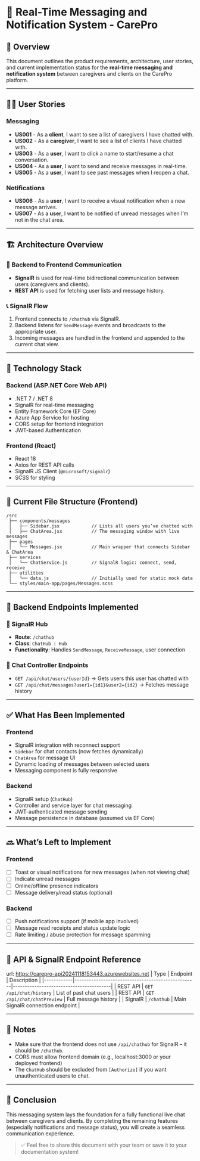 
# 💬 Real-Time Messaging and Notification System - CarePro

## 📌 Overview
This document outlines the product requirements, architecture, user stories, and current implementation status for the **real-time messaging and notification system** between caregivers and clients on the CarePro platform.

---

## 🧑‍💻 User Stories

### Messaging
- **US001** - As a **client**, I want to see a list of caregivers I have chatted with.
- **US002** - As a **caregiver**, I want to see a list of clients I have chatted with.
- **US003** - As a **user**, I want to click a name to start/resume a chat conversation.
- **US004** - As a **user**, I want to send and receive messages in real-time.
- **US005** - As a **user**, I want to see past messages when I reopen a chat.

### Notifications
- **US006** - As a **user**, I want to receive a visual notification when a new message arrives.
- **US007** - As a **user**, I want to be notified of unread messages when I’m not in the chat area.

---

## 🏗️ Architecture Overview

### 🔁 Backend to Frontend Communication
- **SignalR** is used for real-time bidirectional communication between users (caregivers and clients).
- **REST API** is used for fetching user lists and message history.

### 📞 SignalR Flow
1. Frontend connects to `/chathub` via SignalR.
2. Backend listens for `SendMessage` events and broadcasts to the appropriate user.
3. Incoming messages are handled in the frontend and appended to the current chat view.

---

## 🔧 Technology Stack

### Backend (ASP.NET Core Web API)
- .NET 7 / .NET 8
- SignalR for real-time messaging
- Entity Framework Core (EF Core)
- Azure App Service for hosting
- CORS setup for frontend integration
- JWT-based Authentication

### Frontend (React)
- React 18
- Axios for REST API calls
- SignalR JS Client (`@microsoft/signalr`)
- SCSS for styling

---

## 📂 Current File Structure (Frontend)

```
/src
 ├── components/messages
 │   ├── Sidebar.jsx            // Lists all users you’ve chatted with
 │   ├── ChatArea.jsx           // The messaging window with live messages
 ├── pages
 │   └── Messages.jsx           // Main wrapper that connects Sidebar & ChatArea
 ├── services
 │   └── ChatService.js         // SignalR logic: connect, send, receive
 ├── utilities
 │   └── data.js                // Initially used for static mock data
 └── styles/main-app/pages/Messages.scss
```

---

## 📂 Backend Endpoints Implemented

### 🔹 SignalR Hub
- **Route**: `/chathub`
- **Class**: `ChatHub : Hub`
- **Functionality**: Handles `SendMessage`, `ReceiveMessage`, user connection

### 🔹 Chat Controller Endpoints
- `GET /api/chat/users/{userId}` → Gets users this user has chatted with
- `GET /api/chat/messages?user1={id1}&user2={id2}` → Fetches message history

---

## ✅ What Has Been Implemented
### Frontend
- SignalR integration with reconnect support
- `Sidebar` for chat contacts (now fetches dynamically)
- `ChatArea` for message UI
- Dynamic loading of messages between selected users
- Messaging component is fully responsive

### Backend
- SignalR setup (`ChatHub`)
- Controller and service layer for chat messaging
- JWT-authenticated message sending
- Message persistence in database (assumed via EF Core)

---

## 🔜 What’s Left to Implement
### Frontend
- [ ] Toast or visual notifications for new messages (when not viewing chat)
- [ ] Indicate unread messages
- [ ] Online/offline presence indicators
- [ ] Message delivery/read status (optional)

### Backend
- [ ] Push notifications support (if mobile app involved)
- [ ] Message read receipts and status update logic
- [ ] Rate limiting / abuse protection for message spamming

---

## 🔗 API & SignalR Endpoint Reference

url: https://carepro-api20241118153443.azurewebsites.net
| Type       | Endpoint                                          | Description                             |
|------------|---------------------------------------------------|-----------------------------------------|
| REST API   | `GET /api/chat/history`                   | List of past chat users                 |
| REST API   | `GET /api/chat/chatPreview`       | Full message history                    |
| SignalR    | `/chathub`                                       | Main SignalR connection endpoint       |

---

## 🧠 Notes
- Make sure that the frontend does not use `/api/chathub` for SignalR – it should be `/chathub`.
- CORS must allow frontend domain (e.g., localhost:3000 or your deployed frontend)
- The `ChatHub` should be excluded from `[Authorize]` if you want unauthenticated users to chat.

---

## 🏁 Conclusion
This messaging system lays the foundation for a fully functional live chat between caregivers and clients. By completing the remaining features (especially notifications and message status), you will create a seamless communication experience.

> ✅ Feel free to share this document with your team or save it to your documentation system!
